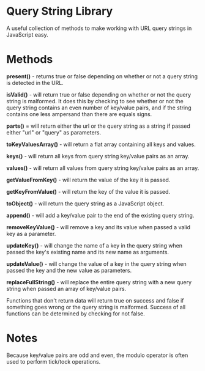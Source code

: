 # Query String Library
 A useful collection of methods to make working with URL query strings in JavaScript easy.

# Methods

**present()** - returns true or false depending on whether or not a query string is detected in the URL.

**isValid()** - will return true or false depending on whether or not the query string is malformed. It does this by checking to see whether or not the query string contains an even number of key/value pairs, and if the string contains one less ampersand than there are equals signs.

**parts()** = will return either the url or the query string as a string if passed either "url" or "query" as parameters.

**toKeyValuesArray()** - will return a flat array containing all keys and values.

**keys()** - will return all keys from query string key/value pairs as an array.

**values()** - will return all values from query string key/value pairs as an array.

**getValueFromKey()** - will return the value of the key it is passed.

**getKeyFromValue()** - will return the key of the value it is passed.

**toObject()** - will return the query string as a JavaScript object.

**append()** - will add a key/value pair to the end of the existing query string.

**removeKeyValue()** - will remove a key and its value when passed a valid key as a parameter.

**updateKey()** - will change the name of a key in the query string when passed the key's existing name and its new name as arguments.

**updateValue()** - will change the value of a key in the query string when passed the key and the new value as parameters.

**replaceFullString()** - will replace the entire query string with a new query string when passed an array of key/value pairs.

Functions that don't return data will return true on success and false if something goes wrong or the query string is malformed. Success of all functions can be determined by checking for not false.

# Notes

Because key/value pairs are odd and even, the modulo operator is often used to perform tick/tock operations.

